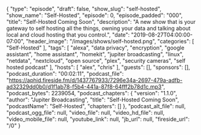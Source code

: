 {
  "type": "episode",
  "draft": false,
  "show_slug": "self-hosted",
  "show_name": "Self-Hosted",
  "episode": 0,
  "episode_padded": "000",
  "title": "Self-Hosted Coming Soon",
  "description": "A new show that is your gateway to self hosting all the things, owning your data and talking about local and cloud hosting that you control.",
  "date": "2019-08-27T04:00:00-07:00",
  "header_image": "/images/shows/self-hosted.png",
  "categories": [
    "Self-Hosted"
  ],
  "tags": [
    "alexa",
    "data privacy",
    "encryption",
    "google assistant",
    "home assistant",
    "homekit",
    "jupiter broadcasting",
    "linux",
    "netdata",
    "nextcloud",
    "open source",
    "plex",
    "security cameras",
    "self hosted podcast"
  ],
  "hosts": [
    "alex",
    "chris"
  ],
  "guests": [],
  "sponsors": [],
  "podcast_duration": "00:02:11",
  "podcast_file": "https://aphid.fireside.fm/d/1437767933/7296e34a-2697-479a-adfb-ad32329dd0b0/d1f1ab78-f5b4-441a-87f8-64fff2b78d1c.mp3",
  "podcast_bytes": 2239054,
  "podcast_chapters": {
    "version": "1.1.0",
    "author": "Jupiter Broadcasting",
    "title": "Self-Hosted Coming Soon",
    "podcastName": "Self-Hosted",
    "chapters": []
  },
  "podcast_alt_file": null,
  "podcast_ogg_file": null,
  "video_file": null,
  "video_hd_file": null,
  "video_mobile_file": null,
  "youtube_link": null,
  "jb_url": null,
  "fireside_url": "/0"
}

